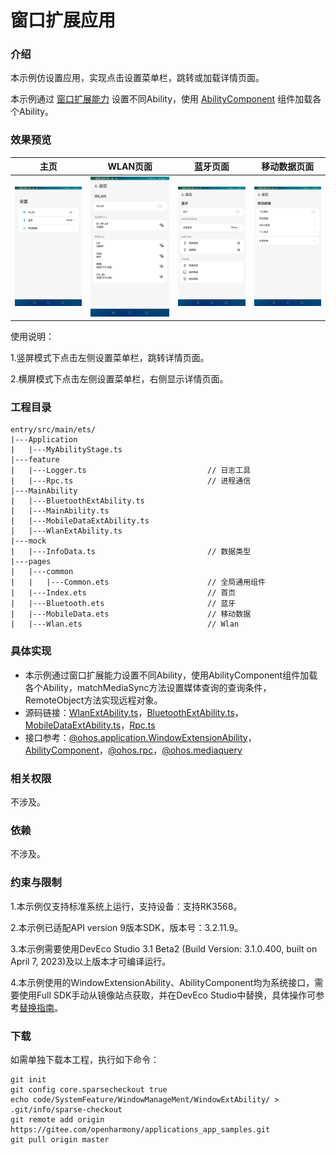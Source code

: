 # 窗口扩展应用

### 介绍

本示例仿设置应用，实现点击设置菜单栏，跳转或加载详情页面。

本示例通过 [窗口扩展能力](https://gitee.com/openharmony/docs/blob/master/zh-cn/application-dev/reference/apis/js-apis-application-windowExtensionAbility.md) 设置不同Ability，使用 [AbilityComponent](https://gitee.com/openharmony/docs/blob/master/zh-cn/application-dev/reference/arkui-ts/ts-container-ability-component.md) 组件加载各个Ability。

### 效果预览

|主页| WLAN页面                              | 蓝牙页面                                     | 移动数据页面                                    |
|--------------------------------|-------------------------------------|------------------------------------------|-------------------------------------------|
|![](screenshots/device/zh/index.png) | ![](screenshots/device/zh/wlan.png) | ![](screenshots/device/zh/bluetooth.png) | ![](screenshots/device/zh/mobileData.png) |

使用说明：

1.竖屏模式下点击左侧设置菜单栏，跳转详情页面。

2.横屏模式下点击左侧设置菜单栏，右侧显示详情页面。

### 工程目录
```
entry/src/main/ets/
|---Application
|   |---MyAbilityStage.ts                    
|---feature
|   |---Logger.ts                           // 日志工具
|   |---Rpc.ts                              // 进程通信
|---MainAbility
|   |---BluetoothExtAbility.ts
|   |---MainAbility.ts
|   |---MobileDataExtAbility.ts
|   |---WlanExtAbility.ts
|---mock
|   |---InfoData.ts                         // 数据类型
|---pages
|   |---common
|   |   |---Common.ets                      // 全局通用组件
|   |---Index.ets                           // 首页
|   |---Bluetooth.ets                       // 蓝牙
|   |---MobileData.ets                      // 移动数据
|   |---Wlan.ets                            // Wlan
```
### 具体实现

* 本示例通过窗口扩展能力设置不同Ability，使用AbilityComponent组件加载各个Ability，matchMediaSync方法设置媒体查询的查询条件，RemoteObject方法实现远程对象。
* 源码链接：[WlanExtAbility.ts](https://gitee.com/openharmony/applications_app_samples/blob/master/code/SystemFeature/WindowManagement/WindowExtAbility/entry/src/main/ets/MainAbility/WlanExtAbility.ts)，[BluetoothExtAbility.ts](https://gitee.com/openharmony/applications_app_samples/blob/master/code/SystemFeature/WindowManagement/WindowExtAbility/entry/src/main/ets/MainAbility/BluetoothExtAbility.ts)，[MobileDataExtAbility.ts](https://gitee.com/openharmony/applications_app_samples/blob/master/code/SystemFeature/WindowManagement/WindowExtAbility/entry/src/main/ets/MainAbility/MobileDataExtAbility.ts)，[Rpc.ts](https://gitee.com/openharmony/applications_app_samples/blob/master/code/SystemFeature/WindowManagement/WindowExtAbility/entry/src/main/ets/feature/Rpc.ts)
* 接口参考：[@ohos.application.WindowExtensionAbility](https://gitee.com/openharmony/docs/blob/master/zh-cn/application-dev/reference/apis/js-apis-application-windowExtensionAbility.md)，[AbilityComponent](https://gitee.com/openharmony/docs/blob/master/zh-cn/application-dev/reference/arkui-ts/ts-container-ability-component.md)，[@ohos.rpc](https://gitee.com/openharmony/docs/blob/master/zh-cn/application-dev/reference/apis/js-apis-rpc.md)，[@ohos.mediaquery](https://gitee.com/openharmony/docs/blob/master/zh-cn/application-dev/reference/apis/js-apis-mediaquery.md)

### 相关权限

不涉及。

### 依赖

不涉及。

### 约束与限制

1.本示例仅支持标准系统上运行，支持设备：支持RK3568。

2.本示例已适配API version 9版本SDK，版本号：3.2.11.9。

3.本示例需要使用DevEco Studio 3.1 Beta2 (Build Version: 3.1.0.400, built on April 7, 2023)及以上版本才可编译运行。

4.本示例使用的WindowExtensionAbility、AbilityComponent均为系统接口，需要使用Full SDK手动从镜像站点获取，并在DevEco Studio中替换，具体操作可参考[替换指南](https://docs.openharmony.cn/pages/v3.2/zh-cn/application-dev/quick-start/full-sdk-switch-guide.md/)。

### 下载

如需单独下载本工程，执行如下命令：
```
git init
git config core.sparsecheckout true
echo code/SystemFeature/WindowManageMent/WindowExtAbility/ > .git/info/sparse-checkout
git remote add origin https://gitee.com/openharmony/applications_app_samples.git
git pull origin master

```
